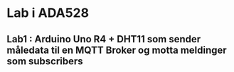 # Lab i ADA528

## Lab1 : Arduino Uno R4 + DHT11 som sender måledata til en MQTT Broker og motta meldinger som subscribers
